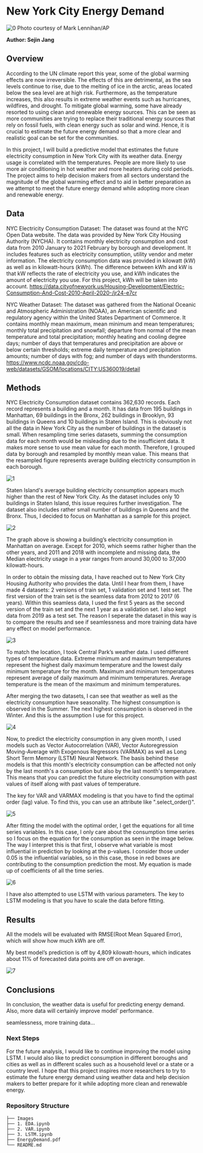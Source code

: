 # New York City Energy Demand

![0](./Images/solar.jpg)
Photo courtesy of Mark Lennihan/AP

**Author: Sejin Jang**



## Overview 

According to the UN climate report this year, some of the global warming effects are now irreversible. The effects of this are detrimental, as the sea levels continue to rise, due to the melting of ice in the arctic, areas located below the sea level are at high risk. Furthermore, as the temperature increases, this also results in extreme weather events such as hurricanes, wildfires, and drought. To mitigate global warming, some have already resorted to using clean and renewable energy sources. This can be seen as more communities are trying to replace their traditional energy sources that rely on fossil fuels, with clean energy such as solar and wind. Hence, it is crucial to estimate the future energy demand so that a more clear and realistic goal can be set for the communities.

In this project, I will build a predictive model that estimates the future electricity consumption in New York City with its weather data. Energy usage is correlated with the temperatures. People are more likely to use more air conditioning in hot weather and more heaters during cold periods. The project aims to help decision makers from all sectors understand the magnitude of the global warming effect and to aid in better preparation as we attempt to meet the future energy demand while adopting more clean and renewable energy.


## Data

NYC Electricity Consumption Dataset: The dataset was found at the NYC Open Data website. The data was provided by New York City Housing Authority (NYCHA). It contains monthly electricity consumption and cost data from 2010 January to 2021 February by borough and development. It includes features such as electricity consumption, utility vendor and meter information. The electricity consumption data was provided in kilowatt (kW) as well as in kilowatt-hours (kWh). The difference between kWh and kW is that kW reflects the rate of electricity you use, and kWh indicates the amount of electricity you use. For this project, kWh will be taken into account. https://data.cityofnewyork.us/Housing-Development/Electric-Consumption-And-Cost-2010-April-2020-/jr24-e7cr

NYC Weather Dataset: The dataset was gathered from the National Oceanic and Atmospheric Administration (NOAA), an American scientific and regulatory agency within the United States Department of Commerce. It contains monthly mean maximum, mean minimum and mean temperatures; monthly total precipitation and snowfall; departure from normal of the mean temperature and total precipitation; monthly heating and cooling degree days; number of days that temperatures and precipitation are above or below certain thresholds; extreme daily temperature and precipitation amounts; number of days with fog; and number of days with thunderstorms. https://www.ncdc.noaa.gov/cdo-web/datasets/GSOM/locations/CITY:US360019/detail


## Methods

NYC Electricity Consumption dataset contains 362,630 records. Each record represents a building and a month. It has data from 195 buildings in Manhattan, 69 buildings in the Bronx, 262 buildings in Brooklyn, 93 buildings in Queens and 10 buildings in Staten Island. This is obviously not all the data in New York City as the number of buildings in the dataset is small. When resampling time series datasets, summing the consumption data for each month would be misleading due to the insufficient data. It makes more sense to use mean value for each month. Therefore, I grouped data by borough and resampled by monthly mean value. This means that the resampled figure represents average building electricity consumption in each borough.

![1](./Images/boroughs.png)

Staten Island's average building electricity consumption appears much higher than the rest of New York City. As the dataset includes only 10 buildings in Staten Island, this issue requires further investigation. The dataset also includes rather small number of buildings in Queens and the Bronx. Thus, I decided to focus on Manhattan as a sample for this project. 

![2](./Images/consumption.png)

The graph above is showing a building’s electricity consumption in Manhattan on average. Except for 2010, which seems rather higher than the other years, and 2011 and 2018 with incomplete and missing data, the Median electricity usage in a year ranges from around 30,000 to 37,000 kilowatt-hours.

In order to obtain the missing data, I have reached out to New York City Housing Authority who provides the data. Until I hear from them, I have made 4 datasets: 2 versions of train set, 1 validation set and 1 test set. The first version of the train set is the seamless data from 2012 to 2017 (6 years). Within this seamless data, I used the first 5 years as the second version of the train set and the next 1 year as a validation set. I also kept data from 2019 as a test set. The reason I seperate the dataset in this way is to compare the results and see if seamlessness and more training data have any effect on model performance.

![3](./Images/split.png)

To match the location, I took Central Park’s weather data. I used different types of temperature data. Extreme minimum and maximum temperatures represent the highest daily maximum temperature and the lowest daily minimum temperature for the month. Maximum and minimum temperatures represent average of daily maximum and minimum temperatures. Average temperature is the mean of the maximum and minimum temperatures. 

After merging the two datasets, I can see that weather as well as the electricity consumption have seasonality. The highest consumption is observed in the Summer. The next highest consumption is observed in the Winter. And this is the assumption I use for this project. 

![4](./Images/seasonality.png)

Now, to predict the electricity consumption in any given month, I used models such as Vector Autocorrelation (VAR), Vector Autoregression Moving-Average with Exogenous Regressors (VARMAX) as well as Long Short Term Memory (LSTM) Neural Network. The basis behind these models is that this month's electricity consumption can be affected not only by the last month's a consumption but also by the last month's temperature. This means that you can predict the future electricity consumption with past values of itself along with past values of temperature. 

The key for VAR and VARMAX modeling is that you have to find the optimal order (lag) value. To find this, you can use an attribute like ".select_order()".

![5](./Images/lag.png)

After fitting the model with the optimal order, I get the equations for all time series variables. In this case, I only care about the consumption time series so I focus on the equation for the consumption as seen in the image below. The way I interpret this is that first, I observe what variable is most influential in prediction by looking at the p-values. I consider those under 0.05 is the influential variables, so in this case, those in red boxes are contributing to the consumption prediction the most. My equation is made up of coefficients of all the time series. 

![6](./Images/equation.png)

I have also attempted to use LSTM with various parameters. The key to LSTM modeling is that you have to scale the data before fitting. 


## Results

All the models will be evaluated with RMSE(Root Mean Squared Error), which will show how much kWh are off.

My best model’s prediction is off by 4,809 kilowatt-hours, which indicates about 11% of forecasted data points are off on average. 

![7](./Images/result.png)




## Conclusions

In conclusion, the weather data is useful for predicting energy demand. Also, more data will certainly improve model’ performance. 

seamlessness, more training data...





### Next Steps

For the future analysis, I would like to continue improving the model using LSTM. I would also like to predict consumption in different boroughs and cities as well as in different scales such as a household level or a state or a country level. I hope that this project inspires more researchers to try to estimate the future energy demand using weather data and help decision makers to better prepare for it while adopting more clean and renewable energy.



### Repository Structure

```
├── Images
├── 1. EDA.ipynb
├── 2. VAR.ipynb
├── 3. LSTM.ipynb
├── EnergyDemand.pdf
└── README.md
```

